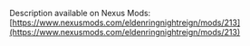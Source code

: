 Description available on Nexus Mods:  
[https://www.nexusmods.com/eldenringnightreign/mods/213](https://www.nexusmods.com/eldenringnightreign/mods/213)
